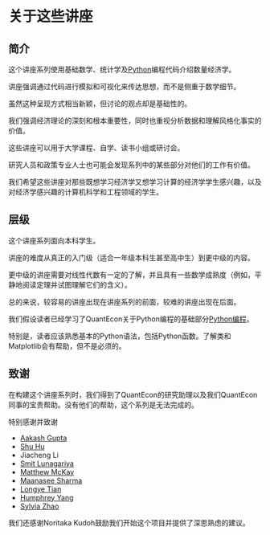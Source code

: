 # 关于这些讲座

## 简介

这个讲座系列使用基础数学、统计学及[Python](https://www.python.org/)编程代码介绍数量经济学。

讲座强调通过代码进行模拟和可视化来传达思想，而不是侧重于数学细节。

虽然这种呈现方式相当新颖，但讨论的观点却是基础性的。

我们强调经济理论的深刻和根本重要性，同时也重视分析数据和理解风格化事实的价值。

这些讲座可以用于大学课程、自学、读书小组或研讨会。

研究人员和政策专业人士也可能会发现系列中的某些部分对他们的工作有价值。

我们希望这些讲座对那些既想学习经济学又想学习计算的经济学学生感兴趣，以及对经济学感兴趣的计算机科学和工程领域的学生。

## 层级

这个讲座系列面向本科学生。

讲座的难度从真正的入门级（适合一年级本科生甚至高中生）到更中级的内容。

更中级的讲座需要对线性代数有一定的了解，并且具有一些数学成熟度（例如，平静地阅读定理并试图理解它们的含义）。

总的来说，较容易的讲座出现在讲座系列的前面，较难的讲座出现在后面。

我们假设读者已经学习了QuantEcon关于Python编程的基础部分[Python编程](https://python-programming.quantecon.org/intro.html)。

特别是，读者应该熟悉基本的Python语法，包括Python函数。了解类和Matplotlib会有帮助，但不是必须的。

## 致谢

在构建这个讲座系列时，我们得到了QuantEcon的研究助理以及我们QuantEcon同事的宝贵帮助。没有他们的帮助，这个系列是无法完成的。

特别感谢并致谢

- [Aakash Gupta](https://github.com/AakashGfude)
- [Shu Hu](https://github.com/shlff)
- Jiacheng Li
- [Smit Lunagariya](https://github.com/Smit-create)
- [Matthew McKay](https://github.com/mmcky)
- [Maanasee Sharma](https://github.com/maanasee)
- [Longye Tian](https://github.com/longye-tian)
- [Humphrey Yang](https://github.com/HumphreyYang)
- [Sylvia Zhao](https://github.com/SylviaZhaooo)

我们还感谢Noritaka Kudoh鼓励我们开始这个项目并提供了深思熟虑的建议。